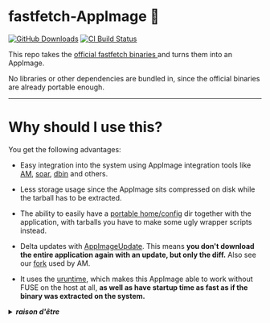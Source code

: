 # fastfetch-AppImage 🐧

[![GitHub Downloads](https://img.shields.io/github/downloads/Portable-Linux-Apps/fastfetch-AppImage/total?logo=github&label=GitHub%20Downloads)](https://github.com/Portable-Linux-Apps/fastfetch-AppImage/releases/latest)
[![CI Build Status](https://github.com//Portable-Linux-Apps/fastfetch-AppImage/actions/workflows/blank.yml/badge.svg)](https://github.com/Portable-Linux-Apps/fastfetch-AppImage/releases/latest)

This repo takes the [official fastfetch binaries ](https://github.com/fastfetch-cli/fastfetch/releases) and turns them into an AppImage. 

No libraries or other dependencies are bundled in, since the official binaries are already portable enough.

-----------------------------------------------------------------------------------------------------------------

# Why should I use this? 

You get the following advantages: 

* Easy integration into the system using AppImage integration tools like [AM](https://github.com/ivan-hc/AM), [soar](https://github.com/pkgforge-dev/soar), [dbin](https://github.com/xplshn/dbin) and others.

* Less storage usage since the AppImage sits compressed on disk while the tarball has to be extracted.

* The ability to easily have a [portable home/config](https://docs.appimage.org/user-guide/portable-mode.html) dir together with the application, with tarballs you have to make some ugly wrapper scripts instead. 

* Delta updates with [AppImageUpdate](https://github.com/AppImageCommunity/AppImageUpdate). This means **you don't download the entire application again with an update, but only the diff.** Also see our [fork](https://github.com/pkgforge-dev/AppImageUpdate-Enhanced-Edition) used by AM.

* It uses the [uruntime](https://github.com/VHSgunzo/uruntime), which makes this AppImage able to work without FUSE on the host at all, **as well as have startup time as fast as if the binary was extracted on the system.**

<details>
  <summary><b><i>raison d'être</i></b></summary>
    <img src="https://github.com/user-attachments/assets/d40067a6-37d2-4784-927c-2c7f7cc6104b" alt="Inspiration Image">
  </a>
</details>
